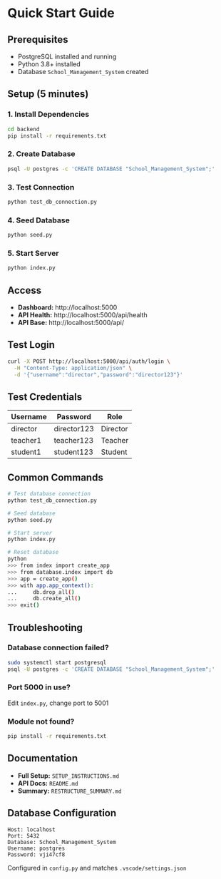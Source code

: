 # Quick Start Guide

## Prerequisites
- PostgreSQL installed and running
- Python 3.8+ installed
- Database `School_Management_System` created

## Setup (5 minutes)

### 1. Install Dependencies
```bash
cd backend
pip install -r requirements.txt
```

### 2. Create Database
```bash
psql -U postgres -c 'CREATE DATABASE "School_Management_System";'
```

### 3. Test Connection
```bash
python test_db_connection.py
```

### 4. Seed Database
```bash
python seed.py
```

### 5. Start Server
```bash
python index.py
```

## Access

- **Dashboard:** http://localhost:5000
- **API Health:** http://localhost:5000/api/health
- **API Base:** http://localhost:5000/api/

## Test Login

```bash
curl -X POST http://localhost:5000/api/auth/login \
  -H "Content-Type: application/json" \
  -d '{"username":"director","password":"director123"}'
```

## Test Credentials

| Username | Password | Role |
|----------|----------|------|
| director | director123 | Director |
| teacher1 | teacher123 | Teacher |
| student1 | student123 | Student |

## Common Commands

```bash
# Test database connection
python test_db_connection.py

# Seed database
python seed.py

# Start server
python index.py

# Reset database
python
>>> from index import create_app
>>> from database.index import db
>>> app = create_app()
>>> with app.app_context():
...     db.drop_all()
...     db.create_all()
>>> exit()
```

## Troubleshooting

### Database connection failed?
```bash
sudo systemctl start postgresql
psql -U postgres -c 'CREATE DATABASE "School_Management_System";'
```

### Port 5000 in use?
Edit `index.py`, change port to 5001

### Module not found?
```bash
pip install -r requirements.txt
```

## Documentation

- **Full Setup:** `SETUP_INSTRUCTIONS.md`
- **API Docs:** `README.md`
- **Summary:** `RESTRUCTURE_SUMMARY.md`

## Database Configuration

```
Host: localhost
Port: 5432
Database: School_Management_System
Username: postgres
Password: vji47cf8
```

Configured in `config.py` and matches `.vscode/settings.json`
